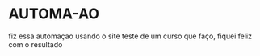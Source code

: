 # AUTOMA-AO
fiz essa automaçao usando o site teste de um curso que faço, fiquei feliz com o resultado
